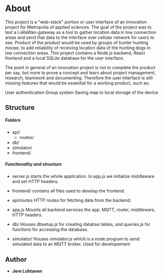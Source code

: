 # About
This project is a "web-stack" portion or user interface of an innovation project for Metropolia of applied sciences.
The goal of the project was to test a LoRaWan-gateway as a tool to gather location data in low connection areas and send that data to the interface over cellular network for users to see. Product of the product would be used by groups of hunter hunting moose, to add reliability of receiving location data of the hunting dogs in low connection areas. This project contains a Node.js backend, React frontend and a local SQLite database for the user interface. 

The point in general of an innovation project is not to complete the product per say, but more to prove a concept and learn about project management, research, teamwork and documenting. Therefore the user interface is still missing features that would be essential for a working product, such as:

User authentication
Group system
Saving map to local storage of the device



## Structure

##### Folders

- api/
    - routes/
- db/
- simulator/
- frontend/

##### Functionality and structure

- server.js starts the whole application. In app.js we initialize middleware and set HTTP headers. 

- frontend/ contains all files used to develop the frontend.

- api/routes
HTTP routes for fetching data from the backend.

- app.js
Mounts all backend services the app. MQTT, router, middleware, HTTP headers.

- db/
Houses dbsetup.js for creating databse tables, and queries.js for functions for accessing the database. 

- simulator/
Houses simulator.js which is a node program to send simulated data to an MQTT broker. Used for developement



## Author

* **Jere Luhtanen**
